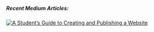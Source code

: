 ##### Recent Medium Articles:
<a target="_blank" href="https://github-readme-medium-recent-article.vercel.app/medium/@jack.f.murphy/0"><img src="https://github-readme-medium-recent-article.vercel.app/medium/@jack.f.murphy/0" alt="A Student’s Guide to Creating and Publishing a Website"> 

